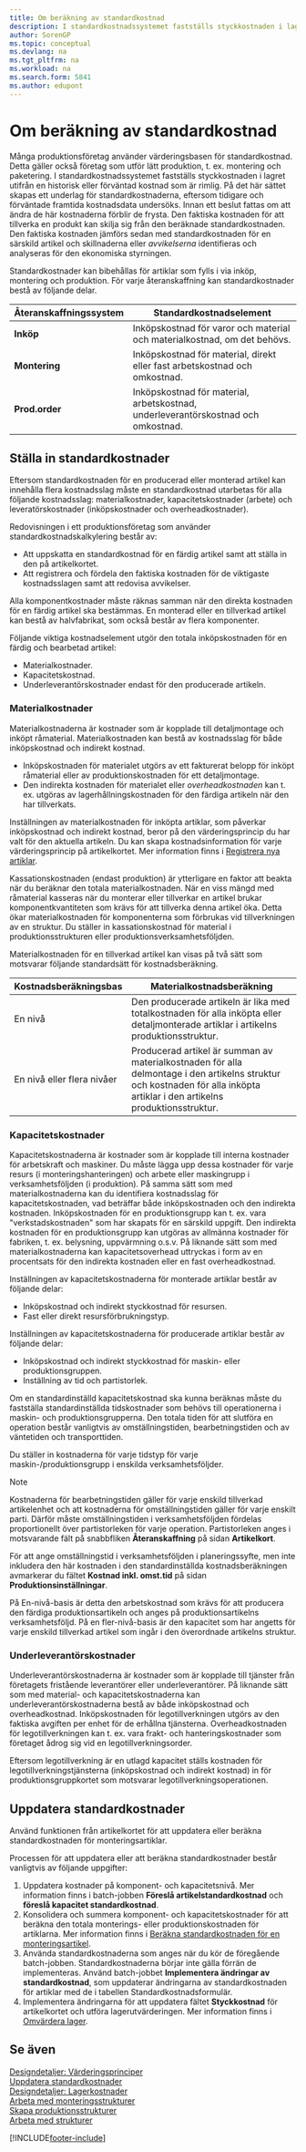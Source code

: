 ```yaml
---
title: Om beräkning av standardkostnad
description: I standardkostnadssystemet fastställs styckkostnaden i lagret utifrån en historisk eller förväntad kostnad som är rimlig.
author: SorenGP
ms.topic: conceptual
ms.devlang: na
ms.tgt_pltfrm: na
ms.workload: na
ms.search.form: 5841
ms.author: edupont
---
```

# <a name="about-calculating-standard-cost"></a><a name="about-calculating-standard-cost"></a>Om beräkning av standardkostnad

Många produktionsföretag använder värderingsbasen för standardkostnad. Detta gäller också företag som utför lätt produktion, t. ex. montering och paketering. I standardkostnadssystemet fastställs styckkostnaden i lagret utifrån en historisk eller förväntad kostnad som är rimlig. På det här sättet skapas ett underlag för standardkostnaderna, eftersom tidigare och förväntade framtida kostnadsdata undersöks. Innan ett beslut fattas om att ändra de här kostnaderna förblir de frysta. Den faktiska kostnaden för att tillverka en produkt kan skilja sig från den beräknade standardkostnaden. Den faktiska kostnaden jämförs sedan med standardkostnaden för en särskild artikel och skillnaderna eller *avvikelserna* identifieras och analyseras för den ekonomiska styrningen.  

Standardkostnader kan bibehållas för artiklar som fylls i via inköp, montering och produktion. För varje återanskaffning kan standardkostnader bestå av följande delar.  

|Återanskaffningssystem|Standardkostnadselement|  
|--------------------------|----------------------------|  
|**Inköp**|Inköpskostnad för varor och material och materialkostnad, om det behövs.|  
|**Montering**|Inköpskostnad för material, direkt eller fast arbetskostnad och omkostnad.|  
|**Prod.order**|Inköpskostnad för material, arbetskostnad, underleverantörskostnad och omkostnad.|  

## <a name="setting-up-standard-costs"></a><a name="setting-up-standard-costs"></a>Ställa in standardkostnader

Eftersom standardkostnaden för en producerad eller monterad artikel kan innehålla flera kostnadsslag måste en standardkostnad utarbetas för alla följande kostnadsslag: materialkostnader, kapacitetskostnader (arbete) och leveratörskostnader (inköpskostnader och overheadkostnader).  

Redovisningen i ett produktionsföretag som använder standardkostnadskalkylering består av:  

- Att uppskatta en standardkostnad för en färdig artikel samt att ställa in den på artikelkortet.  
- Att registrera och fördela den faktiska kostnaden för de viktigaste kostnadsslagen samt att redovisa avvikelser.  

Alla komponentkostnader måste räknas samman när den direkta kostnaden för en färdig artikel ska bestämmas. En monterad eller en tillverkad artikel kan bestå av halvfabrikat, som också består av flera komponenter.  

Följande viktiga kostnadselement utgör den totala inköpskostnaden för en färdig och bearbetad artikel:  

- Materialkostnader.  
- Kapacitetskostnad.  
- Underleverantörskostnader endast för den producerade artikeln.  

### <a name="material-costs"></a><a name="material-costs"></a>Materialkostnader

Materialkostnaderna är kostnader som är kopplade till detaljmontage och inköpt råmaterial. Materialkostnaden kan bestå av kostnadsslag för både inköpskostnad och indirekt kostnad.  

- Inköpskostnaden för materialet utgörs av ett fakturerat belopp för inköpt råmaterial eller av produktionskostnaden för ett detaljmontage.  
- Den indirekta kostnaden för materialet eller *overheadkostnaden* kan t. ex. utgöras av lagerhållningskostnaden för den färdiga artikeln när den har tillverkats.  

Inställningen av materialkostnaden för inköpta artiklar, som påverkar inköpskostnad och indirekt kostnad, beror på den värderingsprincip du har valt för den aktuella artikeln. Du kan skapa kostnadsinformation för varje värderingsprincip på artikelkortet. Mer information finns i [Registrera nya artiklar](inventory-how-register-new-items.md).

Kassationskostnaden (endast produktion) är ytterligare en faktor att beakta när du beräknar den totala materialkostnaden. När en viss mängd med råmaterial kasseras när du monterar eller tillverkar en artikel brukar komponentkvantiteten som krävs för att tillverka denna artikel öka. Detta ökar materialkostnaden för komponenterna som förbrukas vid tillverkningen av en struktur. Du ställer in kassationskostnad för material i produktionsstrukturen eller produktionsverksamhetsföljden.  

Materialkostnaden för en tillverkad artikel kan visas på två sätt som motsvarar följande standardsätt för kostnadsberäkning.  

|Kostnadsberäkningsbas|Materialkostnadsberäkning|  
|----------------------------|-------------------------------|  
|En nivå|Den producerade artikeln är lika med totalkostnaden för alla inköpta eller detaljmonterade artiklar i artikelns produktionsstruktur.|  
|En nivå eller flera nivåer|Producerad artikel är summan av materialkostnaden för alla delmontage i den artikelns struktur och kostnaden för alla inköpta artiklar i den artikelns produktionsstruktur.|  

### <a name="capacity-costs"></a><a name="capacity-costs"></a>Kapacitetskostnader

Kapacitetskostnaderna är kostnader som är kopplade till interna kostnader för arbetskraft och maskiner. Du måste lägga upp dessa kostnader för varje resurs (i monteringshanteringen) och arbete eller maskingrupp i verksamhetsföljden (i produktion). På samma sätt som med materialkostnaderna kan du identifiera kostnadsslag för kapacitetskostnaden, vad beträffar både inköpskostnaden och den indirekta kostnaden. Inköpskostnaden för en produktionsgrupp kan t. ex. vara "verkstadskostnaden" som har skapats för en särskild uppgift. Den indirekta kostnaden för en produktionsgrupp kan utgöras av allmänna kostnader för fabriken, t. ex. belysning, uppvärmning o.s.v. På liknande sätt som med materialkostnaderna kan kapacitetsoverhead uttryckas i form av en procentsats för den indirekta kostnaden eller en fast overheadkostnad.  

Inställningen av kapacitetskostnaderna för monterade artiklar består av följande delar:  

- Inköpskostnad och indirekt styckkostnad för resursen.  
- Fast eller direkt resursförbrukningstyp.  

Inställningen av kapacitetskostnaderna för producerade artiklar består av följande delar:  

- Inköpskostnad och indirekt styckkostnad för maskin- eller produktionsgruppen.  
- Inställning av tid och partistorlek.  

Om en standardinställd kapacitetskostnad ska kunna beräknas måste du fastställa standardinställda tidskostnader som behövs till operationerna i maskin- och produktionsgrupperna. Den totala tiden för att slutföra en operation består vanligtvis av omställningstiden, bearbetningstiden och av väntetiden och transporttiden.  

Du ställer in kostnaderna för varje tidstyp för varje maskin-/produktionsgrupp i enskilda verksamhetsföljder.  

> [!NOTE]  
>  Kostnaderna för bearbetningstiden gäller för varje enskild tillverkad artikelenhet och att kostnaderna för omställningstiden gäller för varje enskilt parti. Därför måste omställningstiden i verksamhetsföljden fördelas proportionellt över partistorleken för varje operation. Partistorleken anges i motsvarande fält på snabbfliken **Återanskaffning** på sidan **Artikelkort**.  

För att ange omställningstid i verksamhetsföljden i planeringssyfte, men inte inkludera den här kostnaden i den standardinställda kostnadsberäkningen avmarkerar du fältet **Kostnad inkl. omst.tid** på sidan **Produktionsinställningar**.  

På En-nivå-basis är detta den arbetskostnad som krävs för att producera den färdiga produktionsartikeln och anges på produktionsartikelns verksamhetsföljd. På en fler-nivå-basis är den kapacitet som har angetts för varje enskild tillverkad artikel som ingår i den överordnade artikelns struktur.  

### <a name="subcontractor-costs"></a><a name="subcontractor-costs"></a>Underleverantörskostnader

Underleverantörskostnaderna är kostnader som är kopplade till tjänster från företagets fristående leverantörer eller underleverantörer. På liknande sätt som med material- och kapacitetskostnaderna kan underleverantörskostnaderna bestå av både inköpskostnad och overheadkostnad. Inköpskostnaden för legotillverkningen utgörs av den faktiska avgiften per enhet för de erhållna tjänsterna. Overheadkostnaden för legotillverkningen kan t. ex. vara frakt- och hanteringskostnader som företaget ådrog sig vid en legotillverkningsorder.  

Eftersom legotillverkning är en utlagd kapacitet ställs kostnaden för legotillverkningstjänsterna (inköpskostnad och indirekt kostnad) in för produktionsgruppkortet som motsvarar legotillverkningsoperationen.  

## <a name="updating-standard-costs"></a><a name="updating-standard-costs"></a>Uppdatera standardkostnader

Använd funktionen från artikelkortet för att uppdatera eller beräkna standardkostnaden för monteringsartiklar.  

Processen för att uppdatera eller att beräkna standardkostnader består vanligtvis av följande uppgifter:  

1.  Uppdatera kostnader på komponent- och kapacitetsnivå. Mer information finns i batch-jobben **Föreslå artikelstandardkostnad** och **föreslå kapacitet standardkostnad**.  
2.  Konsolidera och summera komponent- och kapacitetskostnader för att beräkna den totala monterings- eller produktionskostnaden för artiklarna. Mer information finns i [Beräkna standardkostnaden för en monteringsartikel](assembly-how-work-assembly-boms.md#to-calculate-the-standard-cost-of-an-assembly-item).  
3.  Använda standardkostnaderna som anges när du kör de föregående batch-jobben. Standardkostnaderna börjar inte gälla förrän de implementeras. Använd batch-jobbet **Implementera ändringar av standardkostnad**, som uppdaterar ändringarna av standardkostnaden för artiklar med de i tabellen Standardkostnadsformulär.  
4.  Implementera ändringarna för att uppdatera fältet **Styckkostnad** för artikelkortet och utföra lagerutvärderingen. Mer information finns i [Omvärdera lager](inventory-how-revalue-inventory.md).

## <a name="see-also"></a><a name="see-also"></a>Se även

[Designdetaljer: Värderingsprinciper](design-details-costing-methods.md)  
[Uppdatera standardkostnader](finance-how-to-update-standard-costs.md)  
[Designdetaljer: Lagerkostnader](design-details-inventory-costing.md)  
[Arbeta med monteringsstrukturer](assembly-how-work-assembly-boms.md)  
[Skapa produktionsstrukturer](production-how-to-create-production-boms.md)  
[Arbeta med strukturer](inventory-how-work-BOMs.md)  

[!INCLUDE[footer-include](includes/footer-banner.md)]
